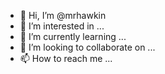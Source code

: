 - 👋 Hi, I’m @mrhawkin
- 👀 I’m interested in ...
- 🌱 I’m currently learning ...
- 💞️ I’m looking to collaborate on ...
- 📫 How to reach me ...

<!---
mrhawkin/mrhawkin is a ✨ special ✨ repository because its `README.md` (this file) appears on your GitHub profile.
You can click the Preview link to take a look at your changes.
--->
